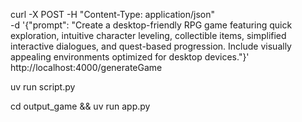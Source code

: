 curl -X POST -H "Content-Type: application/json" \
-d '{"prompt": "Create a desktop-friendly RPG game featuring quick exploration, intuitive character leveling, collectible items, simplified interactive dialogues, and quest-based progression. Include visually appealing environments optimized for desktop devices."}' \
http://localhost:4000/generateGame

uv run script.py

cd output_game && uv run app.py